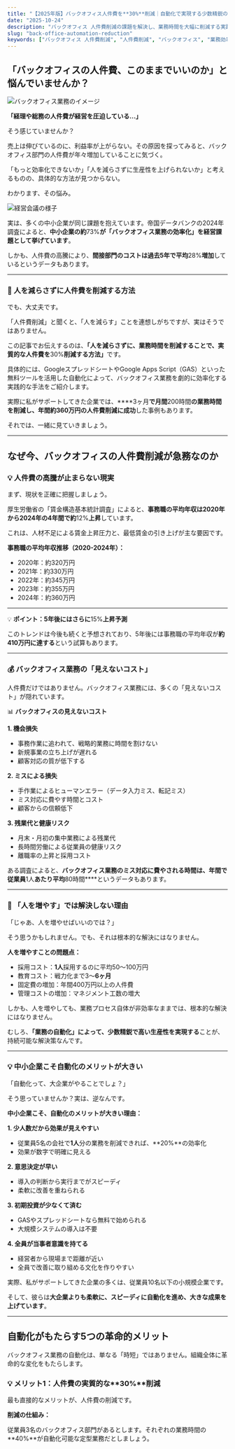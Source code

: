 ```yaml
---
title: "【2025年版】バックオフィス人件費を**30%**削減｜自動化で実現する少数精鋭の組織運営"
date: "2025-10-24"
description: "バックオフィス 人件費削減の課題を解決し、業務時間を大幅に削減する実践的な方法をご紹介。GASやスプレッドシートを活用した自動化で、今すぐ始められる効率化術を詳しく解説します。"
slug: "back-office-automation-reduction"
keywords: ["バックオフィス 人件費削減", "人件費削減", "バックオフィス", "業務効率化", "自動化", "生産性向上"]
---
```


## <span class="text-underline">「バックオフィスの人件費、このままでいいのか」と悩んでいませんか？</span>

![バックオフィス業務のイメージ](https://images.unsplash.com/photo-1454165804606-c3d57bc86b40?w=800&h=400&fit=crop)

<span class="text-teal"><span class="text-teal">**「経理や総務の人件費が経営を圧迫している...」**</span></span>

そう感じていませんか？

売上は伸びているのに、利益率が上がらない。その原因を探ってみると、バックオフィス部門の人件費が年々増加していることに気づく。

「もっと効率化できないか」「人を減らさずに生産性を上げられないか」と考えるものの、具体的な方法が見つからない。

わかります、その悩み。

![経営会議の様子](https://images.unsplash.com/photo-1552664730-d307ca884978?w=1200&q=80)

実は、多くの中小企業が同じ課題を抱えています。帝国データバンクの2024年調査によると、**中小企業の約**73%**が「バックオフィス業務の効率化」を経営課題として挙げています**。

しかも、人件費の高騰により、**間接部門のコストは過去5年で平均**28%**増加**しているというデータもあります。

---

### 📝 人を減らさずに人件費を削減する方法

でも、大丈夫です。

「人件費削減」と聞くと、「人を減らす」ことを連想しがちですが、実はそうではありません。

この記事でお伝えするのは、<span class="text-teal"><span class="text-teal">**「人を減らさずに、業務時間を削減することで、実質的な人件費を**30%**削減する方法」**</span></span>です。

具体的には、GoogleスプレッドシートやGoogle Apps Script（GAS）といった無料ツールを活用した自動化によって、バックオフィス業務を劇的に効率化する実践的な手法をご紹介します。

実際に私がサポートしてきた企業では、****3ヶ月**で月間**200時間**の業務時間を削減し、年間約360万円の人件費削減に成功**した事例もあります。

それでは、一緒に見ていきましょう。

---

## <span class="text-underline">なぜ今、バックオフィスの人件費削減が急務なのか</span>

### <span class="text-teal">💡 人件費の高騰が止まらない現実</span>

まず、現状を正確に把握しましょう。

厚生労働省の「賃金構造基本統計調査」によると、**事務職の平均年収は2020年から2024年の4年間で約**12%**上昇**しています。

これは、人材不足による賃金上昇圧力と、最低賃金の引き上げが主な要因です。

**事務職の平均年収推移（2020-2024年）：**
- 2020年：約320万円
- 2021年：約330万円
- 2022年：約345万円
- 2023年：約355万円
- 2024年：約360万円

---

💡 **ポイント：5年後にはさらに**15%**上昇予測**

このトレンドは今後も続くと予想されており、5年後には事務職の平均年収が**約410万円に達する**という試算もあります。

---

### 💰 バックオフィス業務の「見えないコスト」

人件費だけではありません。バックオフィス業務には、多くの「見えないコスト」が隠れています。

📊 **バックオフィスの見えないコスト**

**1. 機会損失**
- 事務作業に追われて、戦略的業務に時間を割けない
- 新規事業の立ち上げが遅れる
- 顧客対応の質が低下する

**2. ミスによる損失**
- 手作業によるヒューマンエラー（データ入力ミス、転記ミス）
- ミス対応に費やす時間とコスト
- 顧客からの信頼低下

**3. 残業代と健康リスク**
- 月末・月初の集中業務による残業代
- 長時間労働による従業員の健康リスク
- 離職率の上昇と採用コスト

ある調査によると、**バックオフィス業務のミス対応に費やされる時間は、年間で従業員**1人**あたり平均**80時間****というデータもあります。

---

### 🔧 「人を増やす」では解決しない理由

「じゃあ、人を増やせばいいのでは？」

そう思うかもしれません。でも、それは根本的な解決にはなりません。

**人を増やすことの問題点：**
- 採用コスト：**1人**採用するのに平均50〜100万円
- 教育コスト：戦力化まで3〜**6ヶ月**
- 固定費の増加：年間400万円以上の人件費
- 管理コストの増加：マネジメント工数の増大

しかも、人を増やしても、業務プロセス自体が非効率なままでは、根本的な解決にはなりません。

むしろ、**「業務の自動化」によって、少数精鋭で高い生産性を実現する**ことが、持続可能な解決策なんです。

---

### <span class="text-teal">💡 中小企業こそ自動化のメリットが大きい</span>

「自動化って、大企業がやることでしょ？」

そう思っていませんか？実は、逆なんです。

**中小企業こそ、自動化のメリットが大きい理由：**

**1. 少人数だから効果が見えやすい**
- 従業員5名の会社で**1人**分の業務を削減できれば、**20%**の効率化
- 効果が数字で明確に見える

**2. 意思決定が早い**
- 導入の判断から実行までがスピーディ
- 柔軟に改善を重ねられる

**3. 初期投資が少なくて済む**
- GASやスプレッドシートなら無料で始められる
- 大規模システムの導入は不要

**4. 全員が当事者意識を持てる**
- 経営者から現場まで距離が近い
- 全員で改善に取り組める文化を作りやすい

実際、私がサポートしてきた企業の多くは、従業員10名以下の小規模企業です。

そして、彼らは**大企業よりも柔軟に、スピーディに自動化を進め、大きな成果を上げています**。

---

## <span class="text-underline">自動化がもたらす5つの革命的メリット</span>

バックオフィス業務の自動化は、単なる「時短」ではありません。組織全体に革命的な変化をもたらします。

### <span class="text-teal">💡 メリット1：人件費の実質的な**30%**削減</span>

最も直接的なメリットが、人件費の削減です。

**削減の仕組み：**

従業員3名のバックオフィス部門があるとします。それぞれの業務時間の**40%**が自動化可能な定型業務だとしましょう。